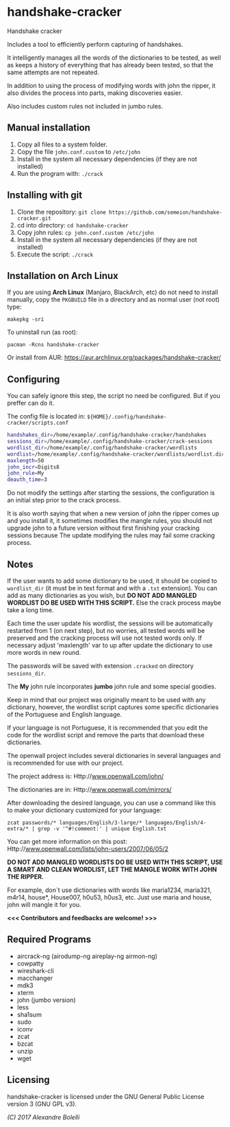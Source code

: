 # handshake-cracker


Handshake cracker

Includes a tool to efficiently perform capturing of handshakes.

It intelligently manages all the words of the dictionaries to be tested, as well as keeps a history of everything that has already been tested, so that the same attempts are not repeated.

In addition to using the process of modifying words with john the ripper, it also divides the process into parts, making discoveries easier.

Also includes custom rules not included in jumbo rules.


Manual installation
-------------------

1) Copy all files to a system folder.
2) Copy the file `john.conf.custom` to `/etc/john`
3) Install in the system all necessary dependencies (if they are not installed)
4) Run the program with:
   `./crack`


Installing with git
-------------------

1) Clone the repository:
   `git clone https://github.com/semeion/handshake-cracker.git`
2) cd into directory:
   `cd handshake-cracker`
3) Copy john rules:
   `cp john.conf.custom /etc/john`
4) Install in the system all necessary dependencies (if they are not installed)
5) Execute the script:
   `./crack`


Installation on Arch Linux
--------------------------

If you are using __Arch Linux__ (Manjaro, BlackArch, etc) do not need to install manually, copy the `PKGBUILD` file in a directory and as normal user (not root) type:

   `makepkg -sri`

To uninstall run (as root):

   `pacman -Rcns handshake-cracker`

Or install from AUR:
https://aur.archlinux.org/packages/handshake-cracker/


Configuring
-----------
You can safely ignore this step, the script no need be configured. But if you preffer can do it.

The config file is located in: `${HOME}/.config/handshake-cracker/scripts.conf`

```sh
handshakes_dir=/home/example/.config/handshake-cracker/handshakes               # Handshakes directory - used by crack script
sessions_dir=/home/example/.config/handshake-cracker/crack-sessions             # Script work directory - used by crack script
wordlist_dir=/home/example/.config/handshake-cracker/wordlists                  # Directory to save wordlists - used by wordlist script
wordlist=/home/example/.config/handshake-cracker/wordlists/wordlist.dic         # Password file - used by crack/wordlist scripts
maxlength=50                                                                    # Max length of words to be used from wordlist - used by crack script
john_incr=Digits8                                                               # John incremental mode to be used - used by crack script
john_rule=My                                                                    # John rule to be used - used by crack script
deauth_time=3                                                                   # Tries to Deauth Clients Quickly - used by handshake script
```

Do not modify the settings after starting the sessions, the configuration is an initial step prior to the crack process.

It is also worth saying that when a new version of john the ripper comes up and you install it, it sometimes modifies the mangle rules, you should not upgrade john to a future version without first finishing your cracking sessions because The update modifying the rules may fail some cracking process.


Notes
-----

If the user wants to add some dictionary to be used, it should be copied to `wordlist_dir` (it must be in text format and with a `.txt` extension). You can add as many dictionaries as you wish, but __DO NOT ADD MANGLED WORDLIST DO BE USED WITH THIS SCRIPT.__ Else the crack process maybe take a long time.

Each time the user update his wordlist, the sessions will be automatically restarted from 1 (on next step), but no worries, all tested words will be preserved and the cracking process will use not tested words only.
If necessary adjust 'maxlength' var to up after update the dictionary to use more words in new round.

The passwords will be saved with extension `.cracked` on directory `sessions_dir`.

The __My__ john rule incorporates __jumbo__ john rule and some special goodies.

Keep in mind that our project was originally meant to be used with any dictionary, however, the wordlist script captures some specific dictionaries of the Portuguese and English language.

If your language is not Portuguese, it is recommended that you edit the code for the wordlist script and remove the parts that download these dictionaries.

The openwall project includes several dictionaries in several languages and is recommended for use with our project.

The project address is:
Http://www.openwall.com/john/

The dictionaries are in:
Http://www.openwall.com/mirrors/

After downloading the desired language, you can use a command like this to make your dictionary customized for your language:

   `zcat passwords/* languages/English/3-large/* languages/English/4-extra/* | grep -v '^#!comment:' | unique English.txt`

You can get more information on this post:
Http://www.openwall.com/lists/john-users/2007/06/05/2

__DO NOT ADD MANGLED WORDLISTS DO BE USED WITH THIS SCRIPT, USE A SMART AND CLEAN WORDLIST, LET THE MANGLE WORK WITH JOHN THE RIPPER.__

For example, don´t use dictionaries with words like maria1234, maria321, m4r14, house*, House007, h0u53, h0us3, etc. Just use maria and house, john will mangle it for you.


__<<< Contributors and feedbacks are welcome! >>>__



Required Programs
-----------------

* aircrack-ng (airodump-ng aireplay-ng airmon-ng)
* cowpatty
* wireshark-cli
* macchanger
* mdk3
* xterm
* john (jumbo version)
* less
* sha1sum
* sudo
* iconv
* zcat
* bzcat
* unzip
* wget


Licensing
---------

handshake-cracker is licensed under the GNU General Public License version 3 (GNU GPL v3).

_(C) 2017 Alexandre Bolelli_
